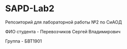 # SAPD-Lab2
Репозиторий для лабораторной работы №2 по СиАОД

ФИО студента - Перевозчиков Сергей Владимирович

Группа - БВТ1901
